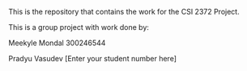This is the repository that contains the work for the CSI 2372 Project. 

This is a group project with work done by:

Meekyle Mondal
300246544

Pradyu Vasudev
[Enter your student number here]
